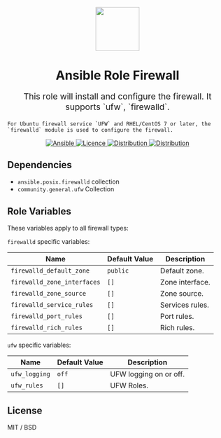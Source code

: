 <p align="center"> <img src="https://user-images.githubusercontent.com/34257858/129839002-15e3f2c7-3f75-46d4-afae-0fd207d7fdde.png" width="100" height="100"></p>

<h1 align="center">
    Ansible Role Firewall
</h1>

<p align="center" style="font-size: 1.2rem;">
    This role will install and configure the firewall. It supports `ufw`, `firewalld`.

    For Ubuntu firewall service `UFW` and RHEL/CentOS 7 or later, the `firewalld` module is used to configure the firewall.

</p>

<p align="center">

<a href="https://www.ansible.com">
  <img src="https://img.shields.io/badge/Ansible-2.10-green?style=flat&logo=ansible" alt="Ansible">
</a>
<a href="LICENSE.md">
  <img src="https://img.shields.io/badge/License-MIT-blue.svg" alt="Licence">
</a>
<a href="https://ubuntu.com/">
  <img src="https://img.shields.io/badge/ubuntu-20.x-orange?style=flat&logo=ubuntu" alt="Distribution">
</a>
<a href="https://www.centos.org/">
  <img src="https://img.shields.io/badge/CentOS-8-green?style=flat&logo=centos" alt="Distribution">
</a>

## Dependencies

- `ansible.posix.firewalld` collection
- `community.general.ufw` Collection

## Role Variables

These variables apply to all firewall types:

`firewalld` specific variables:

| Name                        | Default Value | Description     |
| --------------------------- | ------------- | --------------- |
| `firewalld_default_zone`    | `public`      | Default zone.   |
| `firewalld_zone_interfaces` | `[]`          | Zone interface. |
| `firewalld_zone_source`     | `[]`          | Zone source.    |
| `firewalld_service_rules`   | `[]`          | Services rules. |
| `firewalld_port_rules`      | `[]`          | Port rules.     |
| `firewalld_rich_rules`      | `[]`          | Rich rules.     |

`ufw` specific variables:

| Name          | Default Value | Description            |
| ------------- | ------------- | ---------------------- |
| `ufw_logging` | `off`         | UFW logging on or off. |
| `ufw_rules`   | `[]`          | UFW Roles.             |

## License

MIT / BSD
